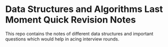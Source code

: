 # Data Structures and Algorithms Last Moment Quick Revision Notes
This repo contains the notes of different data structures and important questions which would help in acing interview rounds.
